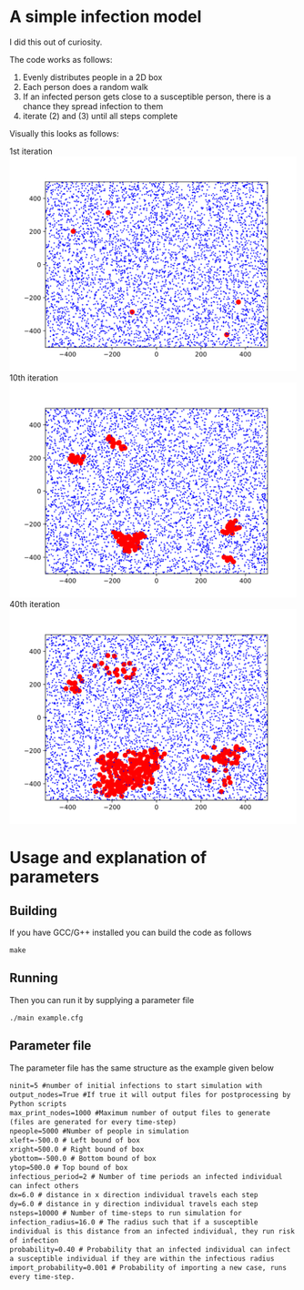 # A simple infection model

I did this out of curiosity.


The code works as follows:

1. Evenly distributes people in a 2D box
2. Each person does a random walk
3. If an infected person gets close to a susceptible person, there is a chance they spread infection to them
4. iterate (2) and (3) until all steps complete

Visually this looks as follows:

1st iteration
![Step 1](images/0.svg "Step 1")
10th iteration
![Step 10](images/10.svg "Step 10")
40th iteration
![Step 40](images/40.svg "Step 40")



# Usage and explanation of parameters


## Building
If you have GCC/G++ installed you can build the code as follows

```
make
```


## Running
Then you can run it by supplying a parameter file

```
./main example.cfg
```


## Parameter file
The parameter file has the same structure as the example given below

```
ninit=5 #number of initial infections to start simulation with
output_nodes=True #If true it will output files for postprocessing by Python scripts
max_print_nodes=1000 #Maximum number of output files to generate (files are generated for every time-step)
npeople=5000 #Number of people in simulation
xleft=-500.0 # Left bound of box
xright=500.0 # Right bound of box
ybottom=-500.0 # Bottom bound of box
ytop=500.0 # Top bound of box
infectious_period=2 # Number of time periods an infected individual can infect others
dx=6.0 # distance in x direction individual travels each step
dy=6.0 # distance in y direction individual travels each step
nsteps=10000 # Number of time-steps to run simulation for
infection_radius=16.0 # The radius such that if a susceptible individual is this distance from an infected individual, they run risk of infection
probability=0.40 # Probability that an infected individual can infect a susceptible individual if they are within the infectious radius
import_probability=0.001 # Probability of importing a new case, runs every time-step.
```



